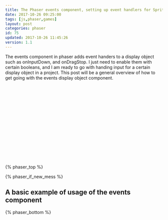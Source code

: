 ```yaml
---
title: The Phaser events component, setting up event handlers for Sprites and Graphics
date: 2017-10-26 09:25:00
tags: [js,phaser,games]
layout: post
categories: phaser
id: 75
updated: 2017-10-26 11:45:26
version: 1.1
---
```


The events component in phaser adds event handers to a display object such as onInputDown, and onDragStop. I just need to enable them with certain booleans, and I am ready to go with handing input for a certain display object in a project. This post will be a general overview of how to get going with the events display object component.

<!-- more -->

<div id="gamearea" style="width:320px;height:240px;margin-left:auto;margin-right:auto;"></div>
<script>
var game = (function () {

    // a model
    var model = {

        // some model values
        current : 'rest',
        lastUpdate : new Date(),
        size : 45,
        deltaSize : 1,

        dragCount : 0,

        // rest state
        rest : {

            sizeLow : 40,
            sizeHi : 50,
            rate : 120,
            color : 0x808080

        },

        over : {

            sizeLow : 40,
            sizeHi : 50,
            rate : 120,
            color : 0x008080

        },

        // down state
        down : {

            sizeLow : 50,
            sizeHi : 60,
            rate : 60,
            color : 0x008000

        },

        // drag state
        drag : {

            sizeLow : 70,
            sizeHi : 80,
            rate : 30,
            color : 0x00ff00

        },

        // update the model
        update : function () {

            var now = new Date(),
            cur = this[this.current];

            if (now - this.lastUpdate >= cur.rate) {

                this.size += this.deltaSize;

                if (this.size >= cur.sizeHi) {

                    this.size = cur.sizeHi;
                    this.deltaSize = -1;

                }

                if (this.size <= cur.sizeLow) {

                    this.size = cur.sizeLow;
                    this.deltaSize = 1;

                }

                this.lastUpdate = now;
            }

        },

        // draw the model with the given Graphics Disp Object
        draw : function (gra) {

            var cur = this[this.current];

            // main circle
            gra.clear();
            gra.beginFill(cur.color);
            gra.drawCircle(0, 0, this.size, this.size);
            gra.endFill();

        },

        checkBounds : function (gra) {

            if (gra.x < gra.width / 2) {

                gra.x = gra.width / 2;

            }

            if (gra.x > game.world.width - gra.width / 2) {

                gra.x = game.world.width - gra.width / 2;

            }

            if (gra.y < gra.height / 2) {

                gra.y = gra.height / 2;

            }

            if (gra.y > game.world.height - gra.height / 2) {

                gra.y = game.world.height - gra.height / 2;

            }

        }

    };

    return new Phaser.Game(320, 240, Phaser.AUTO, 'gamearea', {

        // create method
        create : function () {

            var gra = game.add.graphics(game.world.centerX, game.world.centerY),
            text = game.add.text(5, 5, '', {
                    fill : '#ffffff',
                    font : '15px courier'
                });

            //drawCircle(gra);

            // prevent context menu on long press, or right click
            game.canvas.oncontextmenu = function (e) {
                e.preventDefault();
            }

            // enable input for the Graphics Display Object
            // this will add an instance of inputHanddler at gra.input
            // some event handlers at gra.events will now work like
            // gra.events.onInputDown
            gra.inputEnabled = true;

            // enable draggable events like gra.events.onDragStart
            gra.input.draggable = true;
            console.log(gra.input.draggable);

            gra.events.onDragStart.add(function (gra) {

                console.log('Drag start.');

                model.current = 'down';

            });

            gra.events.onDragUpdate.add(function (gra) {

                console.log('Drag update.');

                if (model.dragCount >= 5) {

                    model.current = 'drag';

                }
                model.dragCount += 1;

                model.checkBounds(gra);

            });

            gra.events.onDragStop.add(function (gra) {

                console.log('Drag stop.');

                //model.current = 'rest';

                model.dragCount = 0;

            });

            // add a single handler for onInputDown
            gra.events.onInputDown.add(function (gra) {

                //console.log('down');

                model.current = 'down';

            });

            // add a single handler for onInputDown
            gra.events.onInputUp.add(function (gra) {

                console.log('up');

                model.current = 'rest';

                console.log(game.input.mousePointer);
                console.log(gra);

            });

            gra.events.onInputOver.add(function (gra) {

                console.log('over');

                model.current = 'over';

            });

            gra.events.onInputOut.add(function (gra) {

                console.log('out');

                model.current = 'rest';

            });

        },

        // the update method will be called on each tick
        update : function () {

            var gra = game.world.children[0],
            text = game.world.children[1];

            //text.text = gra.events;


            //drawCircle(gra);

            model.draw(gra);

            model.update();

        }

    },true);

}
    ());

</script>

{% phaser_top %}

{% phaser_if_new_mess %}

## A basic example of usage of the events component 

{% phaser_bottom %}
